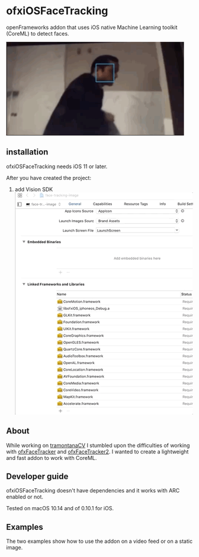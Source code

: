 # ofxiOSFaceTracking
openFrameworks addon that uses iOS native Machine Learning toolkit (CoreML) to detect faces. 

![preview](./preview.gif)

## installation

ofxiOSFaceTracking needs  iOS 11 or later.

After you have created the project:

1. add Vision SDK
![preview](./addVisionFramework.gif)


## About
While working on [tramontanaCV](https://tramontana.xyz/tramontanacv) I stumbled upon the difficulties of working with [ofxFaceTracker](https://github.com/kylemcdonald/ofxFaceTracker) and [ofxFaceTracker2](https://github.com/HalfdanJ/ofxFaceTracker2). I wanted to create a lightweight and fast addon to work with CoreML.

## Developer guide
ofxiOSFaceTracking doesn't have dependencies and it works with ARC enabled or not.

Tested on macOS 10.14 and of 0.10.1 for iOS.

## Examples
The two examples show how to use the addon on a video feed or on a static image.




